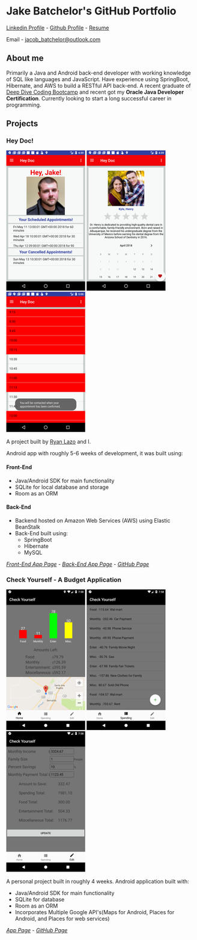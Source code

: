 # Jake Batchelor's GitHub Portfolio

[Linkedin Profile](https://www.linkedin.com/in/jake-batchelor) -
[Github Profile](https://github.com/JakeBat) -
[Resume](JakeBatResumeUpdated.pdf)

Email - [jacob_batchelor@outlook.com](mailto:jacob_batchelor@outlook.com)

## About me

Primarily a Java and Android back-end developer with working knowledge of SQL like languages and
JavaScript. Have experience using SpringBoot, Hibernate, and AWS to build a RESTful API back-end.
 A recent graduate of [Deep Dive Coding Bootcamp](https://deepdivecoding.com/) and recent got my **Oracle
 Java Developer Certification**. Currently looking to start a long successful career in programming.

## Projects

### Hey Doc!

![Screenshot1](Screenshots/HDScreenshot1.png) ![Screenshot2](Screenshots/HDScreenshot2.png) ![Screenshot3](Screenshots/HDScreenshot3.png)

A project built by [Ryan Lazo](https://www.linkedin.com/in/ryan-lazo-924024158/) and I.

Android app with roughly 5-6 weeks of development, it was built using:

#### Front-End
- Java/Android SDK for main functionality
- SQLite for local database and storage
- Room as an ORM

#### Back-End
- Backend hosted on Amazon Web Services (AWS) using Elastic BeanStalk
- Back-End built using:
  - SpringBoot
  - Hibernate
  - MySQL

_[Front-End App Page](https://deep-dive-coding-java-cohort-3.github.io/HeyDoc/)_ -
_[Back-End App Page](https://deep-dive-coding-java-cohort-3.github.io/hey-doc-be/)_ -
_[GitHub Page](https://github.com/deep-dive-coding-java-cohort-3/HeyDoc)_

### Check Yourself - A Budget Application

![Screenshot1](Screenshots/CYScreenshot1.png) ![Screenshot2](Screenshots/CYScreenshot2.png) ![Screenshot3](Screenshots/CYScreenshot3.png)

A personal project built in roughly 4 weeks. Android application built with:
- Java/Android SDK for main functionality
- SQLite for database
- Room as an ORM
- Incorporates Multiple Google API's(Maps for Android, Places for Android, and Places for
web services)

_[App Page](https://jakebat.github.io/check_yourself/)_ -
_[GitHub Page](https://github.com/JakeBat/check_yourself)_